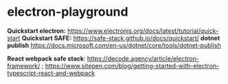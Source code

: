 # electron-playground


**Quickstart electron:** https://www.electronjs.org/docs/latest/tutorial/quick-start
**Quickstart SAFE:** https://safe-stack.github.io/docs/quickstart/
**dotnet publish** https://docs.microsoft.com/en-us/dotnet/core/tools/dotnet-publish

**React webpack safe stack**: https://decode.agency/article/electron-framework/ ; https://www.sitepen.com/blog/getting-started-with-electron-typescript-react-and-webpack